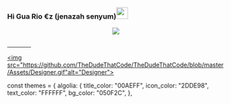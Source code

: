 ### Hi Gua Rio €z (jenazah senyum)<img src="https://github.com/TheDudeThatCode/TheDudeThatCode/blob/master/Assets/Hi.gif" width="27px">
<p align="center">
  
<a href="https://github.com/anuraghazra/github-readme-stats">

  <img align="center" src="https://github-readme-stats.vercel.app/api/pin/?username=anuraghazra&repo=github-readme-stats" />

&nbsp;&nbsp;     &nbsp;&nbsp;    &nbsp;&nbsp;   &nbsp;&nbsp;   &nbsp;&nbsp;   

<img src="https://github.com/TheDudeThatCode/TheDudeThatCode/blob/master/Assets/Designer.gif"alt="Designer">

const themes = {
algolia: {
    title_color: "00AEFF",
    icon_color: "2DDE98",
    text_color: "FFFFFF",
    bg_color: "050F2C",
  },


<!--
**jenazahsenyum/jenazahsenyum** is a ✨ _special_ ✨ repository because its `README.md` (this file) appears on your GitHub profile.

Here are some ideas to get you started:

- 🔭 I’m currently working on ...
- 🌱 I’m currently learning ...
- 👯 I’m looking to collaborate on ...
- 🤔 I’m looking for help with ...
- 💬 Ask me about ...
- 📫 How to reach me: ...
- 😄 Pronouns: ...
- ⚡ Fun fact: ...
-->
